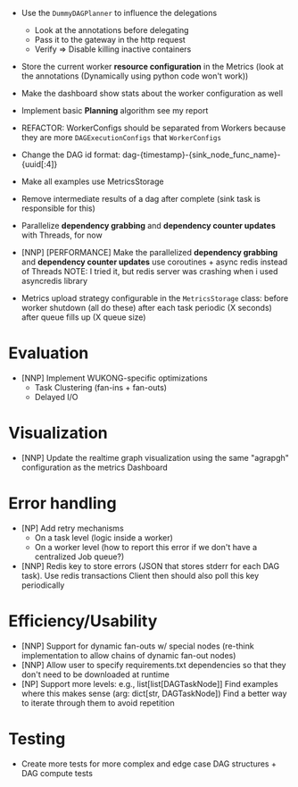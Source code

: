- Use the `DummyDAGPlanner` to influence the delegations
    - Look at the annotations before delegating
    - Pass it to the gateway in the http request
    - Verify => Disable killing inactive containers
- Store the current worker **resource configuration** in the Metrics (look at the annotations (Dynamically using python code won't work))

- Make the dashboard show stats about the worker configuration as well

- Implement basic **Planning** algorithm
    see my report

- REFACTOR: WorkerConfigs should be separated from Workers because they are more `DAGExecutionConfigs` that `WorkerConfigs`

- Change the DAG id format: dag-{timestamp}-{sink_node_func_name}-{uuid[:4]}

- Make all examples use MetricsStorage
- Remove intermediate results of a dag after complete (sink task is responsible for this)

- Parallelize **dependency grabbing** and **dependency counter updates** with Threads, for now

- [NNP] [PERFORMANCE] Make the parallelized **dependency grabbing** and **dependency counter updates** use coroutines + async redis instead of Threads
    NOTE: I tried it, but redis server was crashing when i used asyncredis library
- Metrics upload strategy configurable in the `MetricsStorage` class:
    before worker shutdown (all do these)
    after each task
    periodic (X seconds)
    after queue fills up (X queue size)


# Evaluation
- [NNP] Implement WUKONG-specific optimizations
    - Task Clustering (fan-ins + fan-outs)
    - Delayed I/O

# Visualization
- [NNP] Update the realtime graph visualization using the same "agrapgh" configuration as the metrics Dashboard

# Error handling
- [NP] Add retry mechanisms
    - On a task level (logic inside a worker)
    - On a worker level (how to report this error if we don't have a centralized Job queue?)
- [NNP] Redis key to store errors (JSON that stores stderr for each DAG task). Use redis transactions
    Client then should also poll this key periodically

# Efficiency/Usability
- [NNP] Support for dynamic fan-outs w/ special nodes (re-think implementation to allow chains of dynamic fan-out nodes)
- [NNP] Allow user to specify requirements.txt dependencies so that they don't need to be downloaded at runtime
- [NP] Support more levels: e.g., list[list[DAGTaskNode]]
    Find examples where this makes sense (arg: dict[str, DAGTaskNode])
    Find a better way to iterate through them to avoid repetition

# Testing
- Create more tests for more complex and edge case DAG structures + DAG compute tests
